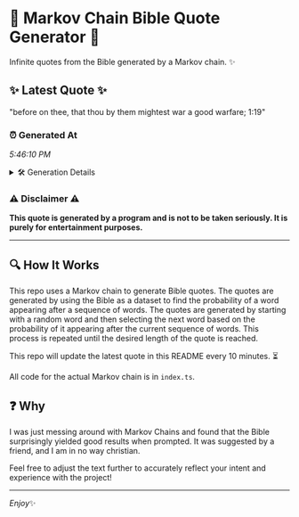 # 📖 Markov Chain Bible Quote Generator 📖

Infinite quotes from the Bible generated by a Markov chain. ✨

## ✨ Latest Quote ✨
"before on thee, that thou by them mightest war a good warfare; 1:19"

### ⏰ Generated At
*5:46:10 PM*

<details>
    <summary>🛠️ Generation Details</summary>
    <p>
        <strong>🌱 Seed:</strong> before<br>
        <strong>🔄 Iterations:</strong> 12<br>
        <strong>📜 Context History:</strong><br>[ before ]: on<br>[ before, on ]: thee,<br>[ before, on, thee, ]: that<br>[ before, on, thee,, that ]: thou<br>[ before, on, thee,, that, thou ]: by<br>[ before, on, thee,, that, thou, by ]: them<br>[ on, thee,, that, thou, by, them ]: mightest<br>[ thee,, that, thou, by, them, mightest ]: war<br>[ that, thou, by, them, mightest, war ]: a<br>[ thou, by, them, mightest, war, a ]: good<br>[ by, them, mightest, war, a, good ]: warfare;<br>[ them, mightest, war, a, good, warfare; ]: 1:19<br>
    </p>
</details>

### ⚠️ Disclaimer ⚠️
**This quote is generated by a program and is not to be taken seriously. It is purely for entertainment purposes.**

---

## 🔍 How It Works

This repo uses a Markov chain to generate Bible quotes. The quotes are generated by using the Bible as a dataset to find the probability of a word appearing after a sequence of words. The quotes are generated by starting with a random word and then selecting the next word based on the probability of it appearing after the current sequence of words. This process is repeated until the desired length of the quote is reached.

This repo will update the latest quote in this README every 10 minutes. ⏳

All code for the actual Markov chain is in `index.ts`.

## ❓ Why

I was just messing around with Markov Chains and found that the Bible surprisingly yielded good results when prompted. 
It was suggested by a friend, and I am in no way christian.

Feel free to adjust the text further to accurately reflect your intent and experience with the project!

---

*Enjoy*✨
